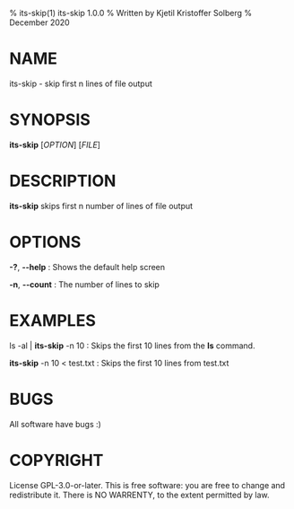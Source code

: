 % its-skip(1) its-skip 1.0.0
% Written by Kjetil Kristoffer Solberg
% December 2020

# NAME
its-skip - skip first n lines of file output

# SYNOPSIS
**its-skip** [*OPTION*] [*FILE*]

# DESCRIPTION
**its-skip** skips first n number of lines of file output

# OPTIONS
**-?**, **--help**
: Shows the default help screen

**-n**, **--count**
: The number of lines to skip

# EXAMPLES
ls -al | **its-skip** -n 10
: Skips the first 10 lines from the **ls** command.

**its-skip** -n 10 < test.txt
: Skips the first 10 lines from test.txt

# BUGS
All software have bugs :)

# COPYRIGHT
License GPL-3.0-or-later. This is free software: you are free to change and redistribute it. There is NO WARRENTY, to the extent permitted by law.
